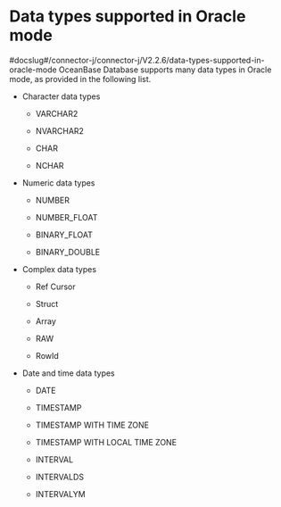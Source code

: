 Data types supported in Oracle mode 
========================================================
#docslug#/connector-j/connector-j/V2.2.6/data-types-supported-in-oracle-mode
OceanBase Database supports many data types in Oracle mode, as provided in the following list. 

* Character data types

  * VARCHAR2

    
  
  * NVARCHAR2

    
  
  * CHAR

    
  
  * NCHAR

    
  

  




<!-- -->

* Numeric data types 

  * NUMBER

    
  
  * NUMBER_FLOAT

    
  
  * BINARY_FLOAT

    
  
  * BINARY_DOUBLE

    
  

  




<!-- -->

* Complex data types

  * Ref Cursor

    
  
  * Struct

    
  
  * Array

    
  
  * RAW

    
  
  * RowId

    
  

  




<!-- -->

* Date and time data types

  * DATE

    
  
  * TIMESTAMP

    
  
  * TIMESTAMP WITH TIME ZONE

    
  
  * TIMESTAMP WITH LOCAL TIME ZONE

    
  
  * INTERVAL

    
  
  * INTERVALDS

    
  
  * INTERVALYM

    
  

  




